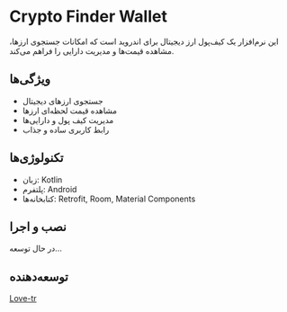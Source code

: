 # Crypto Finder Wallet

این نرم‌افزار یک کیف‌پول ارز دیجیتال برای اندروید است که امکانات جستجوی ارزها، مشاهده قیمت‌ها و مدیریت دارایی را فراهم می‌کند.

## ویژگی‌ها
- جستجوی ارزهای دیجیتال
- مشاهده قیمت لحظه‌ای ارزها
- مدیریت کیف پول و دارایی‌ها
- رابط کاربری ساده و جذاب

## تکنولوژی‌ها
- زبان: Kotlin
- پلتفرم: Android
- کتابخانه‌ها: Retrofit, Room, Material Components

## نصب و اجرا
در حال توسعه...

## توسعه‌دهنده
[Love-tr](https://github.com/Love-tr)